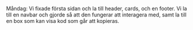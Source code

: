 Måndag: Vi fixade första sidan och la till header, cards, och en footer. Vi la till en navbar och gjorde så att den fungerar att interagera med, samt la till en box som kan visa kod som går att kopieras. 
